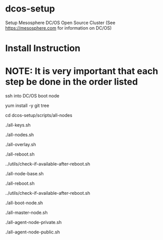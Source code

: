 # dcos-setup
Setup Mesosphere DC/OS Open Source Cluster (See https://mesosphere.com for information on DC/OS)

# Install Instruction

# NOTE: It is very important that each step be done in the order listed

ssh into DC/OS boot node

yum install -y git tree

cd dcos-setup/scripts/all-nodes

./all-keys.sh

./all-nodes.sh

./all-overlay.sh 

./all-reboot.sh 

 ../utils/check-if-available-after-reboot.sh 

./all-node-base.sh 

./all-reboot.sh 

../utils/check-if-available-after-reboot.sh 

./all-boot-node.sh 

./all-master-node.sh 

./all-agent-node-private.sh

./all-agent-node-public.sh




